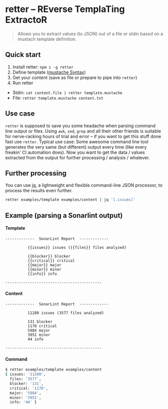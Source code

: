 # retter – **RE**verse **T**empla**T**ing **E**xtracto**R**

> Allows you to extract values (to JSON) out of a file or stdin based on a mustach template definition.

## Quick start
1. Install retter: `npm i -g retter`
2. Define template ([mustache Syntax](https://mustache.github.io/))
3. Get your content (save as file or prepare to pipe into `retter`)
4. Run retter
  - Stdin: `cat content.file | retter template.mustache`
  - File: `retter template.mustache content.txt`

## Use case
`retter` is supposed to save you some headache when parsing command line output or files. Using `awk`, `sed`, `grep` and all their other friends is suitable for nerve-racking hours of trial and error – if you want to get this stuff done fast use `retter`.
Typical use case: Some awesome command line tool generates the very same (but different) output every time (like every freakin' CI automation does). Now you want to get the data / values extracted from the output for further processing / analysis / whatever.

## Further processing
You can use [jq](https://stedolan.github.io/jq/), a lightweight and flexible command-line JSON processor, to process the results even further.
```sh
retter examples/template examples/content | jq '[.issues]'
```

## Example (parsing a Sonarlint output)
#### Template
```
-------------  SonarLint Report  -------------

          {{issues}} issues ({{files}} files analyzed)

          {{blocker}} blocker
          {{critical}} critical
          {{major}} major
          {{minor}} minor
          {{info}} info

-------------------------------------------
```

#### Content
```
-------------  SonarLint Report  -------------

          11280 issues (3577 files analyzed)

          131 blocker
          1170 critical
          5984 major
          3951 minor
          44 info

-------------------------------------------
```

#### Command
```sh
$ retter examples/template examples/content
{ issues: '11280',
  files: '3577',
  blocker: '131',
  critical: '1170',
  major: '5984',
  minor: '3951',
  info: '44' }
```

